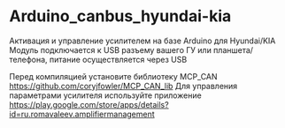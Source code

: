 # Arduino_canbus_hyundai-kia
Активация и управление усилителем на базе Arduino для Hyundai/KIA
Модуль подключается к USB разъему вашего ГУ или планшета/телефона, питание осуществляется через USB

Перед компиляцией установите библиотеку MCP_CAN  https://github.com/coryjfowler/MCP_CAN_lib
Для управления параметрами усилителя используйте приложение https://play.google.com/store/apps/details?id=ru.romavaleev.amplifiermanagement
